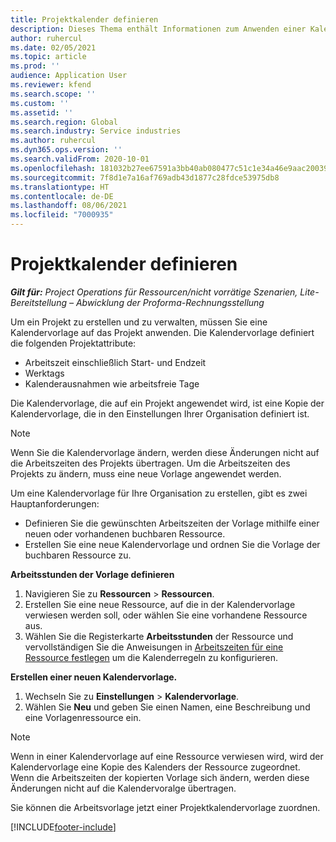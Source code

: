 ```yaml
---
title: Projektkalender definieren
description: Dieses Thema enthält Informationen zum Anwenden einer Kalendervorlage auf ein Projekt, um den Projektplan zu verfolgen.
author: ruhercul
ms.date: 02/05/2021
ms.topic: article
ms.prod: ''
audience: Application User
ms.reviewer: kfend
ms.search.scope: ''
ms.custom: ''
ms.assetid: ''
ms.search.region: Global
ms.search.industry: Service industries
ms.author: ruhercul
ms.dyn365.ops.version: ''
ms.search.validFrom: 2020-10-01
ms.openlocfilehash: 181032b27ee67591a3bb40ab080477c51c1e34a46e9aac20039e4e5df3a5ab1d
ms.sourcegitcommit: 7f8d1e7a16af769adb43d1877c28fdce53975db8
ms.translationtype: HT
ms.contentlocale: de-DE
ms.lasthandoff: 08/06/2021
ms.locfileid: "7000935"
---
```

# <a name="define-project-calendars"></a>Projektkalender definieren

_**Gilt für:** Project Operations für Ressourcen/nicht vorrätige Szenarien, Lite-Bereitstellung – Abwicklung der Proforma-Rechnungsstellung_

Um ein Projekt zu erstellen und zu verwalten, müssen Sie eine Kalendervorlage auf das Projekt anwenden. Die Kalendervorlage definiert die folgenden Projektattribute:

- Arbeitszeit einschließlich Start- und Endzeit
- Werktags
- Kalenderausnahmen wie arbeitsfreie Tage

Die Kalendervorlage, die auf ein Projekt angewendet wird, ist eine Kopie der Kalendervorlage, die in den Einstellungen Ihrer Organisation definiert ist.

> [!NOTE]
> Wenn Sie die Kalendervorlage ändern, werden diese Änderungen nicht auf die Arbeitszeiten des Projekts übertragen. Um die Arbeitszeiten des Projekts zu ändern, muss eine neue Vorlage angewendet werden.

Um eine Kalendervorlage für Ihre Organisation zu erstellen, gibt es zwei Hauptanforderungen:

- Definieren Sie die gewünschten Arbeitszeiten der Vorlage mithilfe einer neuen oder vorhandenen buchbaren Ressource.
- Erstellen Sie eine neue Kalendervorlage und ordnen Sie die Vorlage der buchbaren Ressource zu.

**Arbeitsstunden der Vorlage definieren**

1. Navigieren Sie zu **Ressourcen** \> **Ressourcen**.
2. Erstellen Sie eine neue Ressource, auf die in der Kalendervorlage verwiesen werden soll, oder wählen Sie eine vorhandene Ressource aus.
3. Wählen Sie die Registerkarte **Arbeitsstunden** der Ressource und vervollständigen Sie die Anweisungen in [Arbeitszeiten für eine Ressource festlegen](/dynamics365/field-service/set-work-hours-resource.md) um die Kalenderregeln zu konfigurieren.

**Erstellen einer neuen Kalendervorlage.**

1. Wechseln Sie zu **Einstellungen** \> **Kalendervorlage**.
2. Wählen Sie **Neu** und geben Sie einen Namen, eine Beschreibung und eine Vorlagenressource ein.

> [!NOTE]
> Wenn in einer Kalendervorlage auf eine Ressource verwiesen wird, wird der Kalendervorlage eine Kopie des Kalenders der Ressource zugeordnet. Wenn die Arbeitszeiten der kopierten Vorlage sich ändern, werden diese Änderungen nicht auf die Kalendervoralge übertragen.

Sie können die Arbeitsvorlage jetzt einer Projektkalendervorlage zuordnen.


[!INCLUDE[footer-include](../includes/footer-banner.md)]

